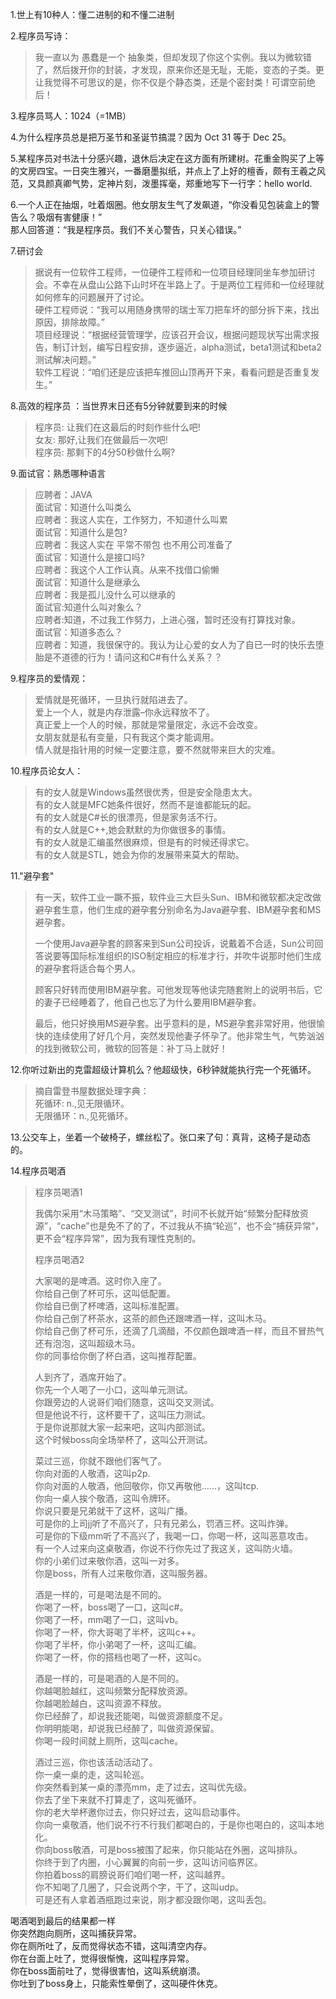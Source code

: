1.世上有10种人：懂二进制的和不懂二进制

2.程序员写诗：

> 我一直以为 愚蠢是一个 抽象类，但却发现了你这个实例。我以为微软错了，然后拨开你的封装，才发现，原来你还是无耻，无能，变态的子类。更让我觉得不可思议的是，你不仅是个静态类，还是个密封类！可谓空前绝后！

3.程序员骂人：1024（=1MB）

4.为什么程序员总是把万圣节和圣诞节搞混？因为 Oct 31  等于 Dec 25。

5.某程序员对书法十分感兴趣，退休后决定在这方面有所建树。花重金购买了上等的文房四宝。一日突生雅兴，一番磨墨拟纸，并点上了上好的檀香，颇有王羲之风范，又具颜真卿气势，定神片刻，泼墨挥毫，郑重地写下一行字：hello world.

6.一个人正在抽烟，吐着烟圈。他女朋友生气了发飙道，“你没看见包装盒上的警告么？吸烟有害健康！”  
那人回答道：“我是程序员。我们不关心警告，只关心错误。”

7.研讨会

> 据说有一位软件工程师，一位硬件工程师和一位项目经理同坐车参加研讨会。不幸在从盘山公路下山时坏在半路上了。于是两位工程师和一位经理就如何修车的问题展开了讨论。  
> 硬件工程师说：“我可以用随身携带的瑞士军刀把车坏的部分拆下来，找出原因，排除故障。”  
> 项目经理说：“根据经营管理学，应该召开会议，根据问题现状写出需求报告，制订计划，编写日程安排，逐步逼近，alpha测试，beta1测试和beta2测试解决问题。”  
> 软件工程说：“咱们还是应该把车推回山顶再开下来，看看问题是否重复发生。”

8.高效的程序员 ：当世界末日还有5分钟就要到来的时候

> 程序员: 让我们在这最后的时刻作些什么吧!  
> 女友: 那好,让我们在做最后一次吧!  
> 程序员: 那剩下的4分50秒做什么啊?

9.面试官：熟悉哪种语言

> 应聘者：JAVA  
> 面试官：知道什么叫类么  
> 应聘者：我这人实在，工作努力，不知道什么叫累  
> 面试官：知道什么是包?  
> 应聘者：我这人实在   平常不带包 也不用公司准备了  
> 面试官：知道什么是接口吗?  
> 应聘者：我这个人工作认真。从来不找借口偷懒  
> 面试官：知道什么是继承么  
> 应聘者：我是孤儿没什么可以继承的  
> 面试官:知道什么叫对象么？  
> 应聘者:知道，不过我工作努力，上进心强，暂时还没有打算找对象。  
> 面试官：知道多态么？  
> 应聘者：知道，我很保守的。我认为让心爱的女人为了自已一时的快乐去堕胎是不道德的行为！请问这和C\#有什么关系？？

9.程序员的爱情观：

> 爱情就是死循环，一旦执行就陷进去了。  
> 爱上一个人，就是内存泄露–你永远释放不了。  
> 真正爱上一个人的时候，那就是常量限定，永远不会改变。  
> 女朋友就是私有变量，只有我这个类才能调用。  
> 情人就是指针用的时候一定要注意，要不然就带来巨大的灾难。

10.程序员论女人：

> 有的女人就是Windows虽然很优秀，但是安全隐患太大。  
> 有的女人就是MFC她条件很好，然而不是谁都能玩的起。  
> 有的女人就是C\#长的很漂亮，但是家务活不行。  
> 有的女人就是C++,她会默默的为你做很多的事情。  
> 有的女人就是汇编虽然很麻烦，但是有的时候还得求它。  
> 有的女人就是STL，她会为你的发展带来莫大的帮助。

11."避孕套"

> 有一天，软件工业一蹶不振，软件业三大巨头Sun、IBM和微软都决定改做避孕套生意，他们生成的避孕套分别命名为Java避孕套、IBM避孕套和MS避孕套。
>
> 一个使用Java避孕套的顾客来到Sun公司投诉，说戴着不合适，Sun公司回答说要等国际标准组织的ISO制定相应的标准才行，并吹牛说那时他们生成的避孕套将适合每个男人。
>
> 顾客只好转而使用IBM避孕套。可他发现等他读完随套附上的说明书后，它的妻子已经睡着了，他自己也忘了为什么要用IBM避孕套。
>
> 最后，他只好换用MS避孕套。出乎意料的是，MS避孕套非常好用，他很愉快的连续使用了好几个月，突然发现他妻子怀孕了。他非常生气，气势汹汹的找到微软公司，微软的回答是：补丁马上就好！

12.你听过新出的克雷超级计算机么？他超级快，6秒钟就能执行完一个死循环。

> 摘自雷登书屋数据处理字典：  
> 死循环: n.,见无限循环。  
> 无限循环：n.,见死循环。

13.公交车上，坐着一个破椅子，螺丝松了。张口来了句：真背，这椅子是动态的。

14.程序员喝酒

> 程序员喝酒1
>
> 我偶尔采用“木马策略”、“交叉测试”，时间不长就开始“频繁分配释放资源”，“cache”也是免不了的了，不过我从不搞“轮巡”，也不会“捕获异常”，更不会“程序异常”，因为我有理性克制的。
>
> 程序员喝酒2
>
> 大家喝的是啤酒。这时你入座了。  
> 你给自己倒了杯可乐，这叫低配置。  
> 你给自已倒了杯啤酒，这叫标准配置。  
> 你给自己倒了杯茶水，这茶的颜色还跟啤酒一样，这叫木马。  
> 你给自己倒了杯可乐，还滴了几滴醋，不仅颜色跟啤酒一样，而且不冒热气还有泡泡，这叫超级木马。  
> 你的同事给你倒了杯白酒，这叫推荐配置。
>
> 人到齐了，酒席开始了。  
> 你先一个人喝了一小口，这叫单元测试。  
> 你跟旁边的人说哥们咱们随意，这叫交叉测试。  
> 但是他说不行，这杯要干了，这叫压力测试。  
> 于是你说那就大家一起来吧，这叫内部测试。  
> 这个时候boss向全场举杯了，这叫公开测试。
>
> 菜过三巡，你就不跟他们客气了。  
> 你向对面的人敬酒，这叫p2p.  
> 你向对面的人敬酒，他回敬你，你又再敬他……，这叫tcp.  
> 你向一桌人挨个敬酒，这叫令牌环。  
> 你说只要是兄弟就干了这杯，这叫广播。  
> 可是你的上司jj听了不高兴了，只有兄弟么，罚酒三杯。这叫炸弹。  
> 可是你的下级mm听了不高兴了，我喝一口，你喝一杯，这叫恶意攻击。  
> 有一个人过来向这桌敬酒，你说不行你先过了我这关，这叫防火墙。  
> 你的小弟们过来敬你酒，这叫一对多。  
> 你是boss，所有人过来敬你酒，这叫服务器。
>
> 酒是一样的，可是喝法是不同的。  
> 你喝了一杯，boss喝了一口，这叫c\#。  
> 你喝了一杯，mm喝了一口，这叫vb。  
> 你喝了一杯，你大哥喝了半杯，这叫c++。  
> 你喝了半杯，你小弟喝了一杯，这叫汇编。  
> 你喝了一杯，你的搭档也喝了一杯，这叫c。
>
> 酒是一样的，可是喝酒的人是不同的。  
> 你越喝脸越红，这叫频繁分配释放资源。  
> 你越喝脸越白，这叫资源不释放。  
> 你已经醉了，却说我还能喝，叫做资源额度不足。  
> 你明明能喝，却说我已经醉了，叫做资源保留。  
> 你喝一段时间就上厕所，这叫cache。
>
> 酒过三巡，你也该活动活动了。  
> 你一桌一桌的走，这叫轮巡。  
> 你突然看到某一桌的漂亮mm，走了过去，这叫优先级。  
> 你去了坐下来就不打算走了，这叫死循环。  
> 你的老大举杯邀你过去，你只好过去，这叫启动事件。  
> 你向一桌敬酒，他们说不行不行我们都喝白的，于是你也喝白的，这叫本地化。  
> 你向boss敬酒，可是boss被围了起来，你只能站在外圈，这叫排队。  
> 你终于到了内圈，小心翼翼的向前一步，这叫访问临界区。  
> 你拍着boss的肩膀说哥们咱们喝一杯，这叫越界。  
> 你不知喝了几圈了，只会说两个字，干了，这叫udp。  
> 可是还有人拿着酒瓶跑过来说，刚才都没跟你喝，这叫丢包。

喝酒喝到最后的结果都一样  
你突然跑向厕所，这叫捕获异常。  
你在厕所吐了，反而觉得状态不错，这叫清空内存。  
你在台面上吐了，觉得很惭愧，这叫程序异常。  
你在boss面前吐了，觉得很害怕，这叫系统崩溃。  
你吐到了boss身上，只能索性晕倒了，这叫硬件休克。

